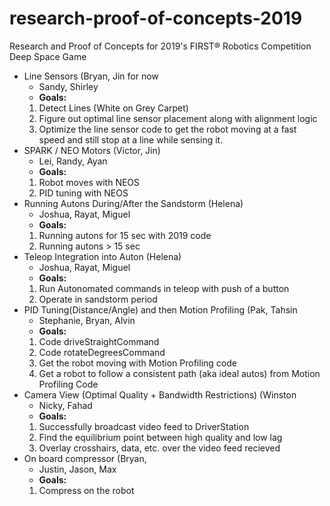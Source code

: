 # research-proof-of-concepts-2019
Research and Proof of Concepts for 2019's FIRST® Robotics Competition Deep Space Game
- Line Sensors (Bryan, Jin for now
	- Sandy, Shirley
	- **Goals:**
	1. Detect Lines (White on Grey Carpet)
	2. Figure out optimal line sensor placement along with alignment logic
	3. Optimize the line sensor code to get the robot moving at a fast speed and still stop at a line while sensing it.
- SPARK / NEO Motors (Victor, Jin)
	- Lei, Randy, Ayan
	- **Goals:**
	1. Robot moves with NEOS
	2. PID tuning with NEOS
- Running Autons During/After the Sandstorm (Helena)
	- Joshua, Rayat, Miguel
	- **Goals:**
	1. Running autons for 15 sec with 2019 code
	2. Running autons > 15 sec
- Teleop Integration into Auton (Helena)
	- Joshua, Rayat, Miguel
	- **Goals:**
	1. Run Autonomated commands in teleop with push of a button
	2. Operate in sandstorm period
- PID Tuning(Distance/Angle) and then Motion Profiling (Pak, Tahsin
	- Stephanie, Bryan, Alvin
	- **Goals:**
	1. Code driveStraightCommand
	2. Code rotateDegreesCommand
	3. Get the robot moving with Motion Profiling code
	2. Get a robot to follow a consistent path (aka ideal autos) from Motion Profiling Code
- Camera View (Optimal Quality + Bandwidth Restrictions) (Winston
	- Nicky, Fahad
	- **Goals:**
	1. Successfully broadcast video feed to DriverStation
	2. Find the equilibrium point between high quality and low lag
	3. Overlay crosshairs, data, etc. over the video feed recieved
- On board compressor (Bryan,
	- Justin, Jason, Max
	- **Goals:**
	1. Compress on the robot
